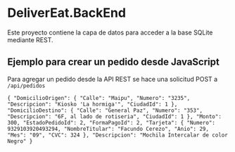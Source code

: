 ﻿# DeliverEat.BackEnd 
Este proyecto contiene la capa de datos para acceder a la base SQLite mediante REST.

## Ejemplo para crear un pedido desde JavaScript

Para agregar un pedido desde la API REST se hace una solicitud POST a `/api/pedidos`

`{
	"DomicilioOrigen": {
		"Calle": "Maipu",
		"Numero": "3235",
		"Descripcion": "Kiosko 'La hormiga'",
		"CiudadId": 1
	},
	"DomicilioDestino": {
		"Calle": "General Paz",
		"Numero": "353",
		"Descripcion": "6F, al lado de rotiseria",
		"CiudadId": 1
	},
	"Monto": 300,
	"EstadoPedidoId": 2,
	"FormaPagoId": 2,
	"Tarjeta": {
			"Numero": 9329103920493294,
			"NombreTitular": "Facundo Cerezo",
			"Anio": 29,
			"Mes": "09",
			"CVC": 324
	},
	"Descripcion": "Mochila Intercalar de color Negro"
}`